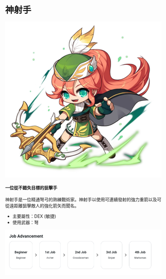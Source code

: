 # 神射手

![](/images/msn-101/classes-and-jobs/bowman/image_1747236405598_322.png)

#### 一位從不錯失目標的狙擊手

神射手是一位精通弩弓的熟練戰術家。神射手以使用可連續發射的強力重箭以及可從遠距離狙擊敵人的強化箭矢而聞名。

*   主要屬性：DEX (敏捷)
*   使用武器：弩

![](/images/msn-101/classes-and-jobs/bowman/image_1747236405598_986.png)